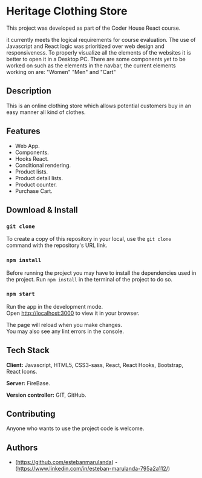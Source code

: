 # Heritage Clothing Store

This project was developed as part of the Coder House React course.

it currently meets the logical requirements for course evaluation. The use of Javascript and React logic was prioritized over web design and responsiveness.
To properly visualize all the elements of the websites it is better to open it in a Desktop PC.
There are some components yet to be worked on such as the elements in the navbar, the current elements working on are: "Women" "Men" and "Cart"

## Description
This is an online clothing store which allows potential customers buy in an easy manner all kind of clothes.

## Features

- Web App.
- Components.
- Hooks React.
- Conditional rendering.
- Product lists.
- Product detail lists.
- Product counter.
- Purchase Cart.

## Download & Install

### `git clone`
To create a copy of this repository in your local, use the `git clone` command with the repository's URL link.

### `npm install`

Before running the project you may have to install the dependencies used in the project.
Run `npm install` in the terminal of the project to do so.

### `npm start`

Run the app in the development mode.\
Open [http://localhost:3000](http://localhost:3000) to view it in your browser.

The page will reload when you make changes.\
You may also see any lint errors in the console.



## Tech Stack

**Client:** Javascript, HTML5, CSS3-sass, React, React Hooks, Bootstrap, React Icons.

**Server:** FireBase.

**Version controller:** GIT, GitHub.



## Contributing

Anyone who wants to use the project code is welcome.



## Authors

- (https://github.com/estebanmarulanda)
-(https://www.linkedin.com/in/esteban-marulanda-795a2a112/)